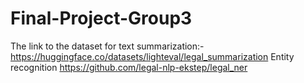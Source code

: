 # Final-Project-Group3
The link to the dataset for text summarization:- https://huggingface.co/datasets/lighteval/legal_summarization
Entity recognition https://github.com/legal-nlp-ekstep/legal_ner

